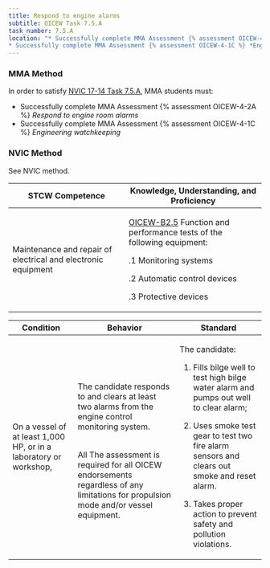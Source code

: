 ```yaml
---
title: Respond to engine alarms
subtitle: OICEW Task 7.5.A 
task_number: 7.5.A
location: "* Successfully complete MMA Assessment {% assessment OICEW-4-2A %} *Respond to engine room alarms*
* Successfully complete MMA Assessment {% assessment OICEW-4-1C %} *Engineering watchkeeping*" 
---
```



### MMA Method

In order to satisfy  [NVIC 17-14  Task  7.5.A]({{site.baseurl}}/assets/images/nvic-17-14.pdf), MMA students must:

* Successfully complete MMA Assessment {% assessment OICEW-4-2A %} *Respond to engine room alarms*
* Successfully complete MMA Assessment {% assessment OICEW-4-1C %} *Engineering watchkeeping*


### NVIC Method

<a onclick="togglevisibility('nvic_methods')" >See NVIC method.</a>

<div id='nvic_methods' class='hide'>

<table>
<thead>
<tr>
<th class='forty'> STCW Competence </th>
<th class='sixty'> Knowledge, Understanding, and Proficiency </th>
</tr>
</thead>




<tbody>
<tr><td markdown='1'>

Maintenance and repair of electrical and electronic equipment

</td><td markdown='1'>

[OICEW-B2.5](../../tables/31.html#OICEW-B2.5) Function and performance tests of the following equipment: 

.1 Monitoring systems 

.2 Automatic control devices 

.3 Protective devices

</td></tr>


</tbody>
</table>


<table>
<thead>
<tr><th class='twenty'>  Condition </th><th class='twenty'> Behavior </th><th  class='sixty'>Standard </th></tr>
</thead>
<tbody >



<tr><td markdown='1'>

On a vessel of at least 1,000 HP, or in a laboratory or workshop,

</td><td markdown='1'>

The candidate responds to and clears at least two alarms from the engine control monitoring system.

<br>

<div class="tooltip">All
<span class="tooltiptext">
The assessment is required for all OICEW endorsements regardless of any limitations for propulsion mode and/or vessel equipment.
</span>
</div>


</td><td markdown='1'>

The candidate:

1. Fills bilge well to test high bilge water alarm and pumps out well to clear alarm;

2. Uses smoke test gear to test two fire alarm sensors and clears out smoke and reset alarm.

3. Takes proper action to prevent safety and pollution violations.

</td></tr>
</tbody>
</table>
</div>
